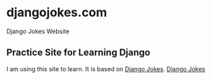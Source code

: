 # djangojokes.com
Django Jokes Website
## Practice Site for Learning Django
I am using this site to learn. It is based on
[Django Jokes](https://www.djangojokes.com).
[Django Jokes](https://github.com/temesgen-zenebe/djangojokes.com/blob/main/static/images/logo.png)
